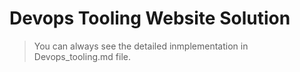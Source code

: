 # Devops Tooling Website Solution
>You can always see the detailed inmplementation in Devops_tooling.md file.


